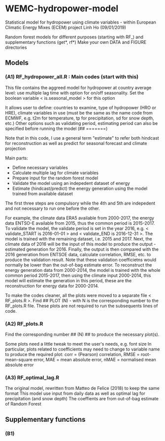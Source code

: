 # WEMC-hydropower-model
Statistical model for hydropower using climate variables - within European Climatic Energy Mixes (ECEM) project
Linh Ho (09/01/2019)

Random forest models for different purposes (starting with RF_) and supplementary functions (get*, rf*)
Make your own DATA and FIGURE directories

## Models

### (A1) RF_hydropower_all.R : Main codes (start with this)

This file contains the aggreed model for hydropower at country average level: use multiple lag time with option for on/off seasonality.
Set the boolean variable < is.seasonal_model > for this option

It allows user to define: countries to examine, type of hydropower (HRO or HRE), climate variables in use (must be the same as the name code from ECMWF, e.g. t2m for temperature, tp for precipitation, sd for snow depth, etc.)
Other options such as validating period, estimating period can also be specified before running the model (## =======)

Note that in this code, I use a general term "estimate" to refer both hindcast for reconstruction as well as predict for seasonal forecast and climate projection

Main parts:

- Define necessary variables
- Calculate multiple lag for climate variables
- Prepare input for the random forest model
- Validate the model using an indepedent dataset of energy
- Estimate (hindcast/predict) the energy generation using the model trained from available dataset

The first three steps are compulsory while the 4th and 5th are indepedent and not necessary to run one before the other.

For example, the climate data ERA5 available from 2000-2017, the energy data ENTSO-E available from 2015, thus the common period is 2015-2017. 
To validate the model, the validate period is set in the year 2016, e.g. < validate_START is 2016-01-01 > and < validate_END is 2016-12-31 >. The model is trained with the remaining dataset, i.e. 2015 and 2017. Next, the climate data of 2016 will be the input of this model to produce the output - estimated generation for 2016. Finally, the output is then compared with the 2016 generation from ENTSOE data, calculate correlation, RMSE, etc. to produce the validation result. Note that these validation coefficietns would normally be lower than the out-of-bag estimate error.
To reconstruct the energy generation data from 2000-2014, the model is trained with the whole common period 2015-2017, then using the climate input 2000-2014, this model will estimate the generation in this period, these are the reconstruction for energy data for 2000-2014.

To make the codes cleaner, all the plots were moved to a separate file < RF_plots.R >. Find ## PLOT (N) - with N is the corresponding number to the RF_plots.R file. These plots are not required to run the subsequents lines of code.

### (A2) RF_plots.R

Find the corresponding number ## (N)  ## to produce the necessary plot(s).

Some plots need a little tweak to meet the user's needs, e.g. font size
In particular, plots related to coefficients may need to change to variable name to produce the required plot: corr = (Pearson) correlation, RMSE = root-mean-square error, MAE = mean absolute error, nMAE = normalised mean absolute error

### (A3) RF_optimal_lag.R

The original model, rewritten from Matteo de Felice (2018) to keep the same format
This model use input from daily data as well as optimal lag for precipitation (and snow depth)
The coeffients are from out-of-bag estimate of Random Forest

## Supplementary functions

### (B1)



